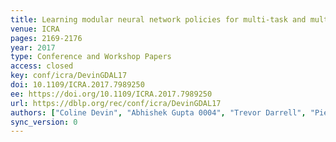 ```yaml
---
title: Learning modular neural network policies for multi-task and multi-robot transfer.
venue: ICRA
pages: 2169-2176
year: 2017
type: Conference and Workshop Papers
access: closed
key: conf/icra/DevinGDAL17
doi: 10.1109/ICRA.2017.7989250
ee: https://doi.org/10.1109/ICRA.2017.7989250
url: https://dblp.org/rec/conf/icra/DevinGDAL17
authors: ["Coline Devin", "Abhishek Gupta 0004", "Trevor Darrell", "Pieter Abbeel", "Sergey Levine"]
sync_version: 0
---
```

